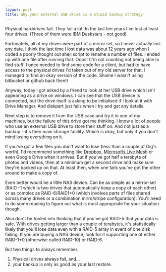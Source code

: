 ```yaml
---
layout: post
title: Why your external USB drive is a stupid backup strategy
---
```


Physical harddrives fail. They fail a lot. In the last ten years I've lost at least four drives. (Three of them were IBM Deskstars - not good)

Fortunately, all of my drives were part of a mirror set, so I never actually lost any data. I think the last time I lost data was about 12 years ago when I coded a poorly thought out shell script to rename a number of files. I ended up with one file after running that. Oops! (I'm not counting not being able to find stuff. I once needed to find some code for a client, but had to have access to the physical drives I'd taken out of my old server for that. I managed to find an okay version of the code. Shame I wasn't using bitbucket or github back then!)

Anyway, today I got asked by a friend to look at her USB drive which isn't appearing as a drive on windows. I can see that the USB device is connected, but the drive itself is asking to be initialised if I look at it with Drive Manager. And diskpart just fails when I try and get any details.

Next step is to remove it from the USB case and try it in one of my machines, but the failure of this drive got me thinking. I know a lot of people who use an external USB drive to store their stuff on. And not just as a backup - it's their main storage facility. Which is okay, but only if you don't mind losing everything on it.

If you've got a few files you don't want to lose (less than a couple of Gig's worth), I'd recommend something like [Dropbox](http://db.tt/stHneVh), [Microsofts Live Mesh](http://explore.live.com/windows-live-mesh) or even Google Drive when it arrives. But if you've got half a terabyte of photos and videos, then at a minimum get a second drive and make sure they're backed up on that. At least then, when one fails you've got the other around to make a copy of.

Even better would be a little NAS device. Can be as simple as a mirror-set (RAID 
-1 which is two drives that automatically keep a copy of each other) or as complex as RAID-6/RAID1+0 (which involves parts of files shared across many drives or a combination mirro/stripe configuration). You'll need to do some reading to figure out what is most appropriate for your situation though.

Also don't be fooled into thinking that if you've got RAID-5 that your data is safe. With drives getting larger than a couple of terabytes, it's statistically likely that you'll lose data even with a RAID-5 array in event of one disk failing. If you are buying a NAS device, look for it supporting one of either RAID-1+0 (otherwise called RAID-10) or RAID-6.

But two things to always remember;
1. Physical drives always fail, and...
2. your backup is only as good as your last restore.